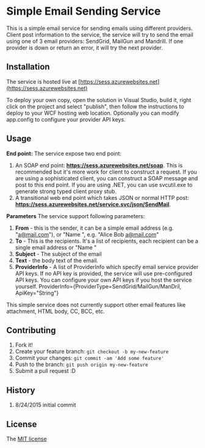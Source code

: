 # Simple Email Sending Service

This is a simple email service for sending emails using different providers. Client post information to the service, the service will try to send the email using one of 3 email providers: SendGrid, MailGun and Mandrill. If one provider is down or return an error, it will try the next provider.    

## Installation

The service is hosted live at [https://sess.azurewebsites.net](https://sess.azurewebsites.net)

To deploy your own copy, open the solution in Visual Studio, build it, right click on the project and select "publish", then follow the instructions to deploy to your WCF hosting web location. Optionally you can modify app.config to configure your provider API keys.

## Usage

**End point:** The service expose two end point:

1. An SOAP end point: **https://sess.azurewebsites.net/soap**. This is recommended but it's more work for client to construct a request. If you are using a sophisticated client, you can construct a SOAP message and post to this end point. If you are using .NET, you can use svcutil.exe to generate strong typed client proxy stub. 
2. A transitional web end point which takes JSON or normal HTTP post: **https://sess.azurewebsites.net/service.svc/json/SendMail**.

**Parameters** The service support following parameters:

1. **From** - this is the sender, it can be a simple email address (e.g. "a@mail.com"), or "Name <email>", e.g. "Alice Bob <a@mail.com>"
2. **To** - This is the recipients. It's a list of recipients, each recipient can be a single email address or "Name <email>"  
3. **Subject** - The subject of the email
4. **Text** - the body text of the email.
5. **ProviderInfo** - A list of ProviderInfo which specify email service provider API keys. If no API key is provided, the service will use pre-configured API keys. You can configure your own API keys if you host the service yourself. ProviderInfo={ProviderType=SendGrid/MailGun/ManDril, ApiKey="String"}

This simple service does not currently support other email features like attachment, HTML body, CC, BCC, etc.
    


## Contributing

1. Fork it!
2. Create your feature branch: `git checkout -b my-new-feature`
3. Commit your changes: `git commit -am 'Add some feature'`
4. Push to the branch: `git push origin my-new-feature`
5. Submit a pull request :D

## History

1. 8/24/2015 initial commit


## License

The [MIT license](https://en.wikipedia.org/wiki/MIT_License)
